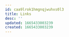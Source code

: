 ```yaml
---
id: caa9lrok1hmgnqjwuhxs0l3
title: Links
desc: ''
updated: 1665433003239
created: 1665433003239
---
```

